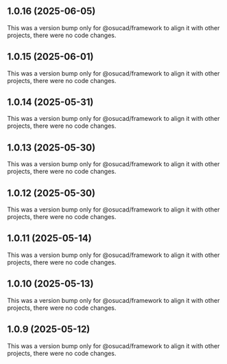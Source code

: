 ## 1.0.16 (2025-06-05)

This was a version bump only for @osucad/framework to align it with other projects, there were no code changes.

## 1.0.15 (2025-06-01)

This was a version bump only for @osucad/framework to align it with other projects, there were no code changes.

## 1.0.14 (2025-05-31)

This was a version bump only for @osucad/framework to align it with other projects, there were no code changes.

## 1.0.13 (2025-05-30)

This was a version bump only for @osucad/framework to align it with other projects, there were no code changes.

## 1.0.12 (2025-05-30)

This was a version bump only for @osucad/framework to align it with other projects, there were no code changes.

## 1.0.11 (2025-05-14)

This was a version bump only for @osucad/framework to align it with other projects, there were no code changes.

## 1.0.10 (2025-05-13)

This was a version bump only for @osucad/framework to align it with other projects, there were no code changes.

## 1.0.9 (2025-05-12)

This was a version bump only for @osucad/framework to align it with other projects, there were no code changes.